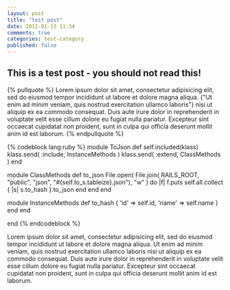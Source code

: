 ```yaml
---
layout: post
title: "test post"
date: 2012-01-13 11:34
comments: true
categories: test-category
published: false
---
```


## This is a test post - you should not read this!

{% pullquote %}
Lorem ipsum dolor sit amet, consectetur adipisicing elit, sed do eiusmod tempor incididunt ut labore et dolore magna aliqua. {"Ut enim ad minim veniam, quis nostrud exercitation ullamco laboris"} nisi ut aliquip ex ea commodo consequat. Duis aute irure dolor in reprehenderit in voluptate velit esse cillum dolore eu fugiat nulla pariatur. Excepteur sint occaecat cupidatat non proident, sunt in culpa qui officia deserunt mollit anim id est laborum.
{% endpullquote %}


{% codeblock lang:ruby %}
module ToJson
  def self.included(klass)
    klass.send( :include, InstanceMethods )
    klass.send( :extend, ClassMethods )
  end
  
  module ClassMethods
    def to_json
      File.open( File.join( RAILS_ROOT, "public", "json", "#{self.to_s.tableize}.json"), "w" ) do |f|
        f.puts self.all.collect { |s| s.to_hash }.to_json
      end
    end
  end

  module InstanceMethods
    def to_hash
      { 'id' => self.id, 'name' => self.name }
    end
  end
  
end
{% endcodeblock %}

<!-- more -->

Lorem ipsum dolor sit amet, consectetur adipisicing elit, sed do eiusmod tempor incididunt ut labore et dolore magna aliqua. Ut enim ad minim veniam, quis nostrud exercitation ullamco laboris nisi ut aliquip ex ea commodo consequat. Duis aute irure dolor in reprehenderit in voluptate velit esse cillum dolore eu fugiat nulla pariatur. Excepteur sint occaecat cupidatat non proident, sunt in culpa qui officia deserunt mollit anim id est laborum.
